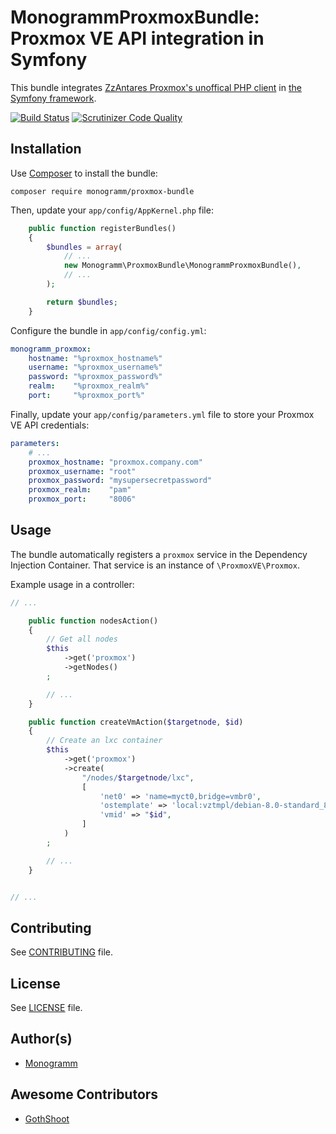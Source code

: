 # MonogrammProxmoxBundle: Proxmox VE API integration in Symfony

This bundle integrates [ZzAntares Proxmox's unoffical PHP client](https://github.com/ZzAntares/ProxmoxVE) in [the Symfony framework](http://symfony.com).

[![Build Status](https://travis-ci.org/Monogramm/MonogrammProxmoxBundle.svg)](https://travis-ci.org/Monogramm/MonogrammProxmoxBundle) [![Scrutinizer Code Quality](https://scrutinizer-ci.com/g/Monogramm/MonogrammProxmoxBundle/badges/quality-score.png?b=master)](https://scrutinizer-ci.com/g/Monogramm/MonogrammProxmoxBundle/?branch=master) 

## Installation

Use [Composer](http://getcomposer.org) to install the bundle:

`composer require monogramm/proxmox-bundle`

Then, update your `app/config/AppKernel.php` file:

```php
    public function registerBundles()
    {
        $bundles = array(
            // ...
            new Monogramm\ProxmoxBundle\MonogrammProxmoxBundle(),
            // ...
        );

        return $bundles;
    }
```

Configure the bundle in `app/config/config.yml`:

```yaml
monogramm_proxmox:
    hostname: "%proxmox_hostname%"
    username: "%proxmox_username%"
    password: "%proxmox_password%"
    realm:    "%proxmox_realm%"
    port:     "%proxmox_port%"
```

Finally, update your `app/config/parameters.yml` file to store your Proxmox VE API credentials:

```yaml
parameters:
    # ...
    proxmox_hostname: "proxmox.company.com"
    proxmox_username: "root"
    proxmox_password: "mysupersecretpassword"
    proxmox_realm:    "pam"
    proxmox_port:     "8006"
```

## Usage

The bundle automatically registers a `proxmox` service in the Dependency Injection Container. That service is an instance of `\ProxmoxVE\Proxmox`.

Example usage in a controller:

```php
// ...

    public function nodesAction()
    {
        // Get all nodes
        $this
            ->get('proxmox')
            ->getNodes()
        ;

        // ...
    }

    public function createVmAction($targetnode, $id)
    {
        // Create an lxc container
        $this
            ->get('proxmox')
            ->create(
                "/nodes/$targetnode/lxc",
                [
                    'net0' => 'name=myct0,bridge=vmbr0',
                    'ostemplate' => 'local:vztmpl/debian-8.0-standard_8.0-1_amd64.tar.gz',
                    'vmid' => "$id",
                ]
            )
        ;

        // ...
    }


// ...
```

Contributing
------------

See [CONTRIBUTING](CONTRIBUTING.md) file.


License
-------

See [LICENSE](LICENSE) file.

Author(s)
------------

* [Monogramm](https://github.com/Monogramm)

Awesome Contributors
------------

* [GothShoot](https://github.com/GothShoot)
